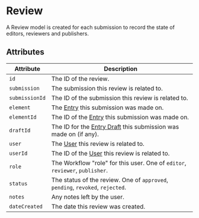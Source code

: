# Review
A Review model is created for each submission to record the state of editors, reviewers and publishers.

## Attributes

Attribute | Description
--- | ---
`id` | The ID of the review.
`submission` | The submission this review is related to.
`submissionId` | The ID of the submission this review is related to.
`element` | The [Entry](https://docs.craftcms.com/api/v4/craft-elements-entry.html) this submission was made on.
`elementId` | The ID of the [Entry](https://docs.craftcms.com/api/v4/craft-elements-entry.html) this submission was made on.
`draftId` | The ID for the [Entry Draft](https://docs.craftcms.com/api/v4/craft-elements-entry.html) this submission was made on (if any).
`user` | The [User](https://docs.craftcms.com/api/v4/craft-elements-user.html) this review is related to.
`userId` | The ID of the [User](https://docs.craftcms.com/api/v4/craft-elements-user.html) this review is related to.
`role` | The Workflow "role" for this user. One of `editor`, `reviewer`, `publisher`.
`status` | The status of the review. One of `approved`, `pending`, `revoked`, `rejected`.
`notes` | Any notes left by the user.
`dateCreated` | The date this review was created.
